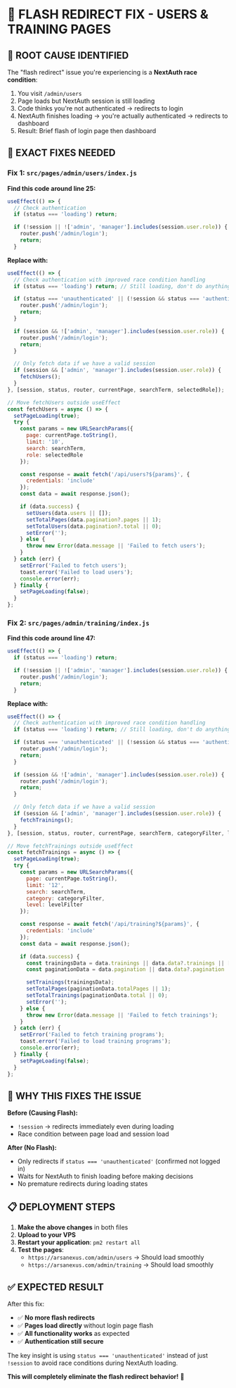 # 🔧 **FLASH REDIRECT FIX - USERS & TRAINING PAGES**

## 🎯 **ROOT CAUSE IDENTIFIED**

The "flash redirect" issue you're experiencing is a **NextAuth race condition**:

1. You visit `/admin/users` 
2. Page loads but NextAuth session is still loading
3. Code thinks you're not authenticated → redirects to login
4. NextAuth finishes loading → you're actually authenticated → redirects to dashboard
5. Result: Brief flash of login page then dashboard

## 🔧 **EXACT FIXES NEEDED**

### Fix 1: `src/pages/admin/users/index.js`

**Find this code around line 25:**
```javascript
useEffect(() => {
  // Check authentication
  if (status === 'loading') return;

  if (!session || !['admin', 'manager'].includes(session.user.role)) {
    router.push('/admin/login');
    return;
  }
```

**Replace with:**
```javascript
useEffect(() => {
  // Check authentication with improved race condition handling
  if (status === 'loading') return; // Still loading, don't do anything

  if (status === 'unauthenticated' || (!session && status === 'authenticated')) {
    router.push('/admin/login');
    return;
  }

  if (session && !['admin', 'manager'].includes(session.user.role)) {
    router.push('/admin/login');
    return;
  }

  // Only fetch data if we have a valid session
  if (session && ['admin', 'manager'].includes(session.user.role)) {
    fetchUsers();
  }
}, [session, status, router, currentPage, searchTerm, selectedRole]);

// Move fetchUsers outside useEffect
const fetchUsers = async () => {
  setPageLoading(true);
  try {
    const params = new URLSearchParams({
      page: currentPage.toString(),
      limit: '10',
      search: searchTerm,
      role: selectedRole
    });

    const response = await fetch('/api/users?${params}', {
      credentials: 'include'
    });
    const data = await response.json();

    if (data.success) {
      setUsers(data.users || []);
      setTotalPages(data.pagination?.pages || 1);
      setTotalUsers(data.pagination?.total || 0);
      setError('');
    } else {
      throw new Error(data.message || 'Failed to fetch users');
    }
  } catch (err) {
    setError('Failed to fetch users');
    toast.error('Failed to load users');
    console.error(err);
  } finally {
    setPageLoading(false);
  }
};
```

### Fix 2: `src/pages/admin/training/index.js`

**Find this code around line 47:**
```javascript
useEffect(() => {
  if (status === 'loading') return;

  if (!session || !['admin', 'manager'].includes(session.user.role)) {
    router.push('/admin/login');
    return;
  }
```

**Replace with:**
```javascript
useEffect(() => {
  // Check authentication with improved race condition handling
  if (status === 'loading') return; // Still loading, don't do anything

  if (status === 'unauthenticated' || (!session && status === 'authenticated')) {
    router.push('/admin/login');
    return;
  }

  if (session && !['admin', 'manager'].includes(session.user.role)) {
    router.push('/admin/login');
    return;
  }

  // Only fetch data if we have a valid session
  if (session && ['admin', 'manager'].includes(session.user.role)) {
    fetchTrainings();
  }
}, [session, status, router, currentPage, searchTerm, categoryFilter, levelFilter]);

// Move fetchTrainings outside useEffect
const fetchTrainings = async () => {
  setPageLoading(true);
  try {
    const params = new URLSearchParams({
      page: currentPage.toString(),
      limit: '12',
      search: searchTerm,
      category: categoryFilter,
      level: levelFilter
    });

    const response = await fetch('/api/training?${params}', {
      credentials: 'include'
    });
    const data = await response.json();

    if (data.success) {
      const trainingsData = data.trainings || data.data?.trainings || [];
      const paginationData = data.pagination || data.data?.pagination || {};

      setTrainings(trainingsData);
      setTotalPages(paginationData.totalPages || 1);
      setTotalTrainings(paginationData.total || 0);
      setError('');
    } else {
      throw new Error(data.message || 'Failed to fetch trainings');
    }
  } catch (err) {
    setError('Failed to fetch training programs');
    toast.error('Failed to load training programs');
    console.error(err);
  } finally {
    setPageLoading(false);
  }
};
```

## 🎯 **WHY THIS FIXES THE ISSUE**

**Before (Causing Flash):**
- `!session` → redirects immediately even during loading
- Race condition between page load and session load

**After (No Flash):**
- Only redirects if `status === 'unauthenticated'` (confirmed not logged in)
- Waits for NextAuth to finish loading before making decisions
- No premature redirects during loading states

## 📋 **DEPLOYMENT STEPS**

1. **Make the above changes** in both files
2. **Upload to your VPS**
3. **Restart your application**: `pm2 restart all`
4. **Test the pages**:
   - `https://arsanexus.com/admin/users` → Should load smoothly
   - `https://arsanexus.com/admin/training` → Should load smoothly

## ✅ **EXPECTED RESULT**

After this fix:
- ✅ **No more flash redirects** 
- ✅ **Pages load directly** without login page flash
- ✅ **All functionality works** as expected
- ✅ **Authentication still secure**

The key insight is using `status === 'unauthenticated'` instead of just `!session` to avoid race conditions during NextAuth loading.

**This will completely eliminate the flash redirect behavior!** 🚀 